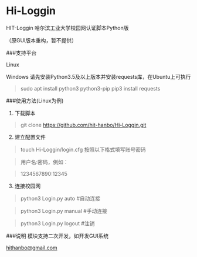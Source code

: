 # Hi-Loggin
HIT-Loggin
哈尔滨工业大学校园网认证脚本Python版

（原GUI版本重构，暂不提供）

###支持平台

Linux

Windows
请先安装Python3.5及以上版本并安装requests库，在Ubuntu上可执行
> sudo apt install python3 python3-pip
> pip3 install requests


###使用方法(Linux为例)
1. 下载脚本
> git clone https://github.com/hit-hanbo/Hi-Loggin.git

2. 建立配置文件
> touch Hi-Loggin/login.cfg
按照以下格式填写账号密码

> 用户名:密码，例如：

> 1234567890:12345

3. 连接校园网
> python3 Login.py auto #自动连接

> python3 Login.py manual #手动连接


> python3 Login.py logout #注销


###说明
模块支持二次开发，如开发GUI系统


hithanbo@gmail.com
